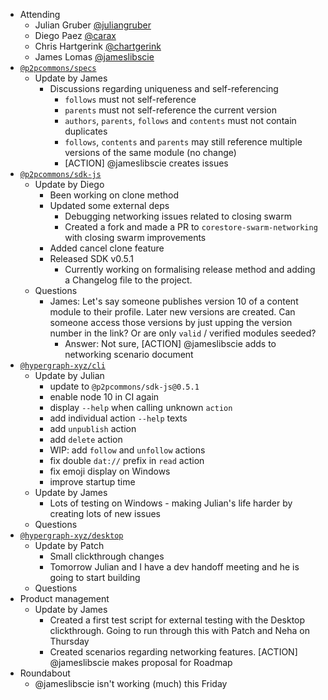 -   Attending
    - Julian Gruber [@juliangruber](https://twitter.com/juliangruber)
    - Diego Paez [@carax](https://twitter.com/carax)
    - Chris Hartgerink [@chartgerink](https://twitter.com/chartgerink)
    - James Lomas [@jameslibscie](https://github.com/jameslibscie)
-   [`@p2pcommons/specs`](https://github.com/p2pcommons/specs)
    - Update by James
        - Discussions regarding uniqueness and self-referencing
            - `follows` must not self-reference
            - `parents` must not self-reference the current version
            - `authors`, `parents`, `follows` and `contents` must not contain duplicates
            - `follows`, `contents` and `parents` may still reference multiple versions of the same module (no change)
            - [ACTION] @jameslibscie creates issues
-   [`@p2pcommons/sdk-js`](https://github.com/p2pcommons/sdk-js)
    - Update by Diego
        - Been working on clone method 
        - Updated some external deps 
            - Debugging networking issues related to closing swarm
            - Created a fork and made a PR to `corestore-swarm-networking` with closing swarm improvements
        - Added cancel clone feature
        - Released SDK v0.5.1
            - Currently working on formalising release method and adding a Changelog file to the project.
    - Questions
        - James: Let's say someone publishes version 10 of a content module to their profile. Later new versions are created.
        Can someone access those versions by just upping the version number in the link? Or are only `valid` / verified modules seeded?
            - Answer: Not sure, [ACTION] @jameslibscie adds to networking scenario document
-   [`@hypergraph-xyz/cli`](https://github.com/hypergraph-xyz/cli)
    - Update by Julian
        - update to `@p2pcommons/sdk-js@0.5.1`
        - enable node 10 in CI again
        - display `--help` when calling unknown `action`
        - add individual action `--help` texts
        - add `unpublish` action
        - add `delete` action
        - WIP: add `follow` and `unfollow` actions
        - fix double `dat://` prefix in `read` action
        - fix emoji display on Windows
        - improve startup time
    - Update by James
        - Lots of testing on Windows - making Julian's life harder by creating lots of new issues
    - Questions
-   [`@hypergraph-xyz/desktop`](https://github.com/hypergraph-xyz/desktop)
    - Update by Patch
        - Small clickthrough changes
        - Tomorrow Julian and I have a dev handoff meeting and he is going to start building
    - Questions
-   Product management
    - Update by James
        - Created a first test script for external testing with the Desktop clickthrough.
        Going to run through this with Patch and Neha on Thursday
        - Created scenarios regarding networking features. [ACTION] @jameslibscie makes proposal for Roadmap
- Roundabout
    - @jameslibscie isn't working (much) this Friday
